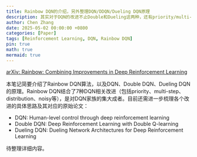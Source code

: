 ```yaml
---
title: Rainbow DQN的介绍，另外整理DQN/DDQN/Dueling DQN原理
description: 其实对于DQN的改进不止Double和Dueling这两种，还有priority/multi-step/distribution/noisy，加上DQN本身一共7种DQN算法，把这7种算法结合起来就被称为彩虹DQN。目前我还需要去弄明白这几种改进思路。另外，今天才意识到要去看这三个算法出处，他们各自对应了一篇论文。他们的题目分别是 Human-level control through deep reinforcement learning, Deep Reinforcement Learning with Double Q-learning, Dueling Network Architectures for Deep Reinforcement Learning 待整理!
author: Chen Zhang
date: 2025-05-02 00:00:00 +0800
categories: [Paper]
tags: [Reinforcement Learning, DQN, Rainbow DQN]
pin: true
math: true
mermaid: true
---
```


[arXiv: Rainbow: Combining Improvements in Deep Reinforcement Learning](https://arxiv.org/pdf/1710.02298)

本笔记简要介绍了Rainbow DQN算法，以及DQN、Double DQN、Dueling DQN的原理。Rainbow DQN结合了7种DQN相关改进（包括priority、multi-step、distribution、noisy等），是对DQN家族的集大成者。目前还需进一步梳理各个改进的具体思路及其对应的原始论文：

- DQN: Human-level control through deep reinforcement learning
- Double DQN: Deep Reinforcement Learning with Double Q-learning
- Dueling DQN: Dueling Network Architectures for Deep Reinforcement Learning

待整理详细内容。